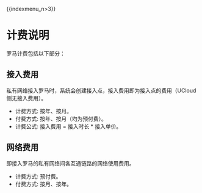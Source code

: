 {{indexmenu_n>3}}

# 计费说明

罗马计费包括以下部分：

## 接入费用

私有网络接入罗马时，系统会创建接入点，接入费用即为接入点的费用（UCloud侧无接入费用）。

  - 计费方式: 按年、按月。
  - 付费方式: 按年、按月（均为预付费）。
  - 计费公式: 接入费用 = 接入时长 \* 接入单价。

## 网络费用

即接入罗马的私有网络间各互通链路的网络使用费用。

  - 计费方式: 预付费。
  - 付费方式: 按月、按年。

